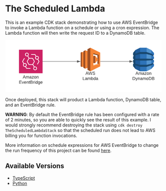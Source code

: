 # The Scheduled Lambda

This is an example CDK stack demonstrating how to use AWS EventBridge to invoke a Lambda function on a schedule or using a cron expression. The Lambda function will then write the request ID to a DynamoDB table.

![The Scheduled Lambda Architecture Diagram](./img/the-scheduled-lambda.png)

Once deployed, this stack will product a Lambda function, DynamoDB table, and an EventBridge rule.

**WARNING**: By default the EventBridge rule has been configured with a rate of 2 minutes, so you are able to quickly see the result of this example. I would strongly recommend destroying the stack using `cdk destroy TheScheduledLambdaStack` so that the scheduled run does not lead to AWS billing you for function invocations.

More information on schedule expressions for AWS EventBridge to change the run frequency of this project can be found [here](https://docs.aws.amazon.com/eventbridge/latest/userguide/scheduled-events.html).


## Available Versions

- [TypeScript](typescript)
- [Python](python)